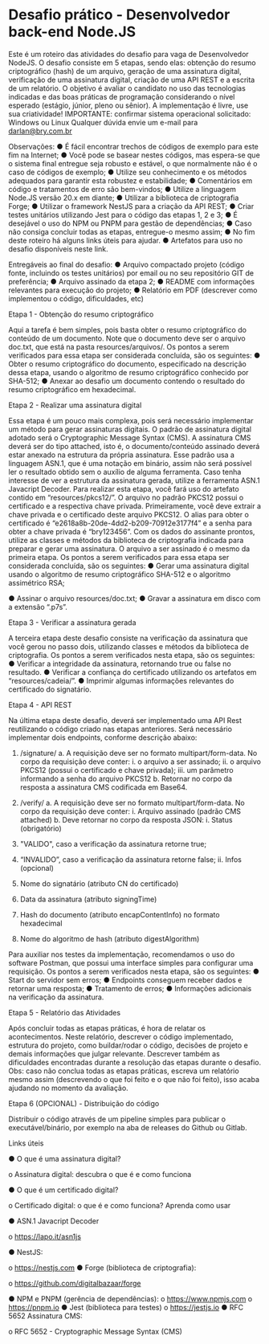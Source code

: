 # Desafio prático - Desenvolvedor back-end Node.JS

Este é um roteiro das atividades do desafio para vaga de Desenvolvedor NodeJS. O
desafio consiste em 5 etapas, sendo elas: obtenção do resumo criptográfico (hash) de um
arquivo, geração de uma assinatura digital, verificação de uma assinatura digital, criação de uma
API REST e a escrita de um relatório.
O objetivo é avaliar o candidato no uso das tecnologias indicadas e das boas práticas de
programação considerando o nível esperado (estágio, júnior, pleno ou sênior). A
implementação é livre, use sua criatividade!
IMPORTANTE: confirmar sistema operacional solicitado: Windows ou Linux
Qualquer dúvida envie um e-mail para <darlan@bry.com.br>

Observações:
● É fácil encontrar trechos de códigos de exemplo para este fim na Internet;
● Você pode se basear nestes códigos, mas espera-se que o sistema final entregue seja
robusto e estável, o que normalmente não é o caso de códigos de exemplo;
● Utilize seu conhecimento e os métodos adequados para garantir esta robustez e
estabilidade;
● Comentários em código e tratamentos de erro são bem-vindos;
● Utilize a linguagem Node.JS versão 20.x em diante;
● Utilizar a biblioteca de criptografia Forge;
● Utilizar o framework NestJS para a criação da API REST;
● Criar testes unitários utilizando Jest para o código das etapas 1, 2 e 3;
● É desejável o uso do NPM ou PNPM para gestão de dependências;
● Caso não consiga concluir todas as etapas, entregue-o mesmo assim;
● No fim deste roteiro há alguns links úteis para ajudar.
● Artefatos para uso no desafio disponíveis neste link.

Entregáveis ao final do desafio:
● Arquivo compactado projeto (código fonte, incluindo os testes unitários) por email ou no
seu repositório GIT de preferência;
● Arquivo assinado da etapa 2;
● README com informações relevantes para execução do projeto;
● Relatório em PDF (descrever como implementou o código, dificuldades, etc)

Etapa 1 - Obtenção do resumo criptográfico

Aqui a tarefa é bem simples, pois basta obter o resumo criptográfico do conteúdo de um
documento. Note que o documento deve ser o arquivo doc.txt, que está na pasta
resources/arquivos/.
Os pontos a serem verificados para essa etapa ser considerada concluída, são os seguintes:
● Obter o resumo criptográfico do documento, especificado na descrição dessa etapa,
usando o algoritmo de resumo criptográfico conhecido por SHA-512;
● Anexar ao desafio um documento contendo o resultado do resumo criptográfico em
hexadecimal.

Etapa 2 - Realizar uma assinatura digital

Essa etapa é um pouco mais complexa, pois será necessário implementar um método
para gerar assinaturas digitais. O padrão de assinatura digital adotado será o Cryptographic
Message Syntax (CMS).
A assinatura CMS deverá ser do tipo attached, isto é, o documento/conteúdo assinado
deverá estar anexado na estrutura da própria assinatura.
Esse padrão usa a linguagem ASN.1, que é uma notação em binário, assim não será
possível ler o resultado obtido sem o auxílio de alguma ferramenta. Caso tenha interesse de ver
a estrutura da assinatura gerada, utilize a ferramenta ASN.1 Javacript Decoder.
Para realizar esta etapa, você fará uso do artefato contido em “resources/pkcs12/”. O
arquivo no padrão PKCS12 possui o certificado e a respectiva chave privada. Primeiramente,
você deve extrair a chave privada e o certificado deste arquivo PKCS12. O alias para obter o
certificado é “e2618a8b-20de-4dd2-b209-70912e3177f4” e a senha para obter a chave privada é
“bry123456”.
Com os dados do assinante prontos, utilize as classes e métodos da biblioteca de
criptografia indicada para preparar e gerar uma assinatura. O arquivo a ser assinado é o mesmo
da primeira etapa.
Os pontos a serem verificados para essa etapa ser considerada concluída, são os seguintes:
● Gerar uma assinatura digital usando o algoritmo de resumo criptográfico SHA-512 e o
algoritmo assimétrico RSA;

● Assinar o arquivo resources/doc.txt;
● Gravar a assinatura em disco com a extensão “.p7s”.

Etapa 3 - Verificar a assinatura gerada

A terceira etapa deste desafio consiste na verificação da assinatura que você gerou no
passo dois, utilizando classes e métodos da biblioteca de criptografia.
Os pontos a serem verificados nesta etapa, são os seguintes:
● Verificar a integridade da assinatura, retornando true ou false no resultado.
● Verificar a confiança do certificado utilizando os artefatos em “resources/cadeia/”.
● Imprimir algumas informações relevantes do certificado do signatário.

Etapa 4 - API REST

Na última etapa deste desafio, deverá ser implementado uma API Rest reutilizando o
código criado nas etapas anteriores. Será necessário implementar dois endpoints, conforme
descrição abaixo:

1. /signature/
   a. A requisição deve ser no formato multipart/form-data. No corpo da requisição
   deve conter:
   i. o arquivo a ser assinado;
   ii. o arquivo PKCS12 (possui o certificado e chave privada);
   iii. um parâmetro informando a senha do arquivo PKCS12
   b. Retornar no corpo da resposta a assinatura CMS codificada em Base64.
2. /verify/
   a. A requisição deve ser no formato multipart/form-data. No corpo da requisição
   deve conter:
   i. Arquivo assinado (padrão CMS attached)
   b. Deve retornar no corpo da resposta JSON:
   i. Status (obrigatório)
3. "VALIDO", caso a verificação da assinatura retorne true;

4. “INVALIDO”, caso a verificação da assinatura retorne false;
   ii. Infos (opcional)
5. Nome do signatário (atributo CN do certificado)
6. Data da assinatura (atributo signingTime)
7. Hash do documento (atributo encapContentInfo) no formato
   hexadecimal
8. Nome do algoritmo de hash (atributo digestAlgorithm)

Para auxiliar nos testes da implementação, recomendamos o uso do software Postman,
que possui uma interface simples para configurar uma requisição.
Os pontos a serem verificados nesta etapa, são os seguintes:
● Start do servidor sem erros;
● Endpoints conseguem receber dados e retornar uma resposta;
● Tratamento de erros;
● Informações adicionais na verificação da assinatura.

Etapa 5 - Relatório das Atividades

Após concluir todas as etapas práticas, é hora de relatar os acontecimentos. Neste
relatório, descrever o código implementado, estrutura do projeto, como buildar/rodar o código,
decisões de projeto e demais informações que julgar relevante. Descrever também as
dificuldades encontradas durante a resolução das etapas durante o desafio.
Obs: caso não conclua todas as etapas práticas, escreva um relatório mesmo assim (descrevendo
o que foi feito e o que não foi feito), isso acaba ajudando no momento da avaliação.

Etapa 6 (OPCIONAL) - Distribuição do código

Distribuir o código através de um pipeline simples para publicar o executável/binário, por
exemplo na aba de releases do Github ou Gitlab.

Links úteis

● O que é uma assinatura digital?

o Assinatura digital: descubra o que é e como funciona

● O que é um certificado digital?

o Certificado digital: o que é e como funciona? Aprenda como usar

● ASN.1 Javacript Decoder

o <https://lapo.it/asn1js>

● NestJS:

o <https://nestjs.com>
● Forge (biblioteca de criptografia):

o <https://github.com/digitalbazaar/forge>

● NPM e PNPM (gerência de dependências):
o <https://www.npmjs.com>
o <https://pnpm.io>
● Jest (biblioteca para testes)
o <https://jestjs.io>
● RFC 5652 Assinatura CMS:

o RFC 5652 - Cryptographic Message Syntax (CMS)
